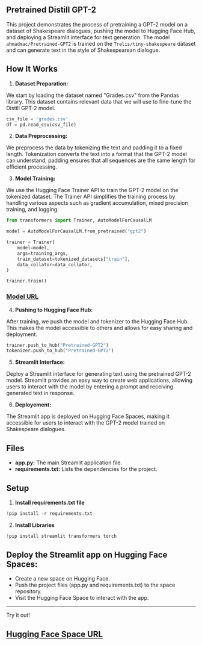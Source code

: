 ## Pretrained Distill GPT-2 
This project demonstrates the process of pretraining a GPT-2 model on a dataset of Shakespeare dialogues, pushing the model to Hugging Face Hub, and deploying a Streamlit interface for text generation. The model `ahmadmac/Pretrained-GPT2` is trained on the `Trelis/tiny-shakespeare` dataset and can generate text in the style of Shakespearean dialogue.

## How It Works
1. **Dataset Preparation:**

We start by loading the dataset named "Grades.csv" from the Pandas library. This dataset contains relevant data that we will use to fine-tune the Distill GPT-2 model.
```python
csv_file = 'grades.csv'  
df = pd.read_csv(csv_file)
```
2. **Data Preprocessing:**

We preprocess the data by tokenizing the text and padding it to a fixed length. Tokenization converts the text into a format that the GPT-2 model can understand, padding ensures that all sequences are the same length for efficient processing.

3. **Model Training:**

We use the Hugging Face Trainer API to train the GPT-2 model on the tokenized dataset. The Trainer API simplifies the training process by handling various aspects such as gradient accumulation, mixed precision training, and logging.
``` python
from transformers import Trainer, AutoModelForCausalLM

model = AutoModelForCausalLM.from_pretrained("gpt2")

trainer = Trainer(
    model=model,
    args=training_args,
    train_dataset=tokenized_datasets["train"],
    data_collator=data_collator,
)

trainer.train()
```
### [Model URL](https://huggingface.co/ahmadmac/Pretrained-GPT2)

4. **Pushing to Hugging Face Hub:**

After training, we push the model and tokenizer to the Hugging Face Hub. This makes the model accessible to others and allows for easy sharing and deployment.

```python
trainer.push_to_hub("Pretrained-GPT2")
tokenizer.push_to_hub("Pretrained-GPT2")
```

5. **Streamlit Interface:**
   
Deploy a Streamlit interface for generating text using the pretrained GPT-2 model. Streamlit provides an easy way to create web applications, allowing users to interact with the model by entering a prompt and receiving generated text in response.

6. **Deployement:**

The Streamlit app is deployed on Hugging Face Spaces, making it accessible for users to interact with the GPT-2 model trained on Shakespeare dialogues.

## Files
- **app.py:** The main Streamlit application file.
- **requirements.txt:** Lists the dependencies for the project.
## Setup
1. **Install requirements.txt file**
```python
!pip install -r requirements.txt
```
2. **Install Libraries**

```python
!pip install streamlit transformers torch
```
## Deploy the Streamlit app on Hugging Face Spaces:

- Create a new space on Hugging Face.
- Push the project files (app.py and requirements.txt) to the space repository.
- Visit the Hugging Face Space to interact with the app.
__________________________
Try it out!
## [Hugging Face Space URL](https://huggingface.co/spaces/ahmadmac/Pretrain-GPT)




